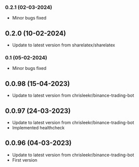### 0.2.1 (02-03-2024)
- Minor bugs fixed

## 0.2.0 (10-02-2024)
- Update to latest version from sharelatex/sharelatex
### 0.1 (05-02-2024)
- Minor bugs fixed

## 0.0.98 (15-04-2023)
- Update to latest version from chrisleekr/binance-trading-bot

## 0.0.97 (24-03-2023)
- Update to latest version from chrisleekr/binance-trading-bot
- Implemented healthcheck

## 0.0.96 (04-03-2023)
- Update to latest version from chrisleekr/binance-trading-bot
- First version
